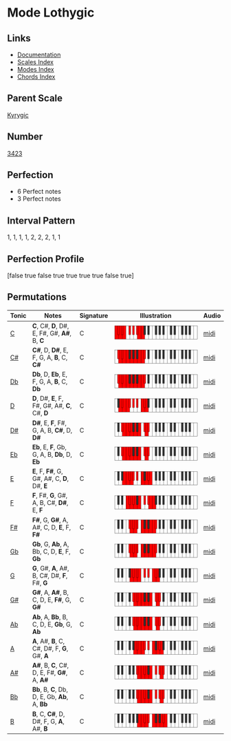 # Mode Lothygic

## Links

- [Documentation](index.md)
- [Scales Index](Scales.md)
- [Modes Index](Modes.md)
- [Chords Index](Chords.md)

## Parent Scale

[Kyrygic](ScaleKyrygic.md)

## Number

[3423](https://ianring.com/musictheory/scales/3423)

## Perfection

- 6 Perfect notes
- 3 Perfect notes

## Interval Pattern

1, 1, 1, 1, 2, 2, 2, 1, 1

## Perfection Profile

[false true false true true true true false true]

## Permutations

| Tonic | Notes | Signature | Illustration | Audio |
|-------|-------|-----------|--------------|-------|
| [C](ModeCNaturalLothygic.md) | **C**, C#, **D**, D#, E, F#, G#, **A#**, B, **C** | C | ![CNaturalLothygic](ModeCNaturalLothygic.png) | [midi](https://github.com/edipermadi/music/blob/main/docs/ModeCNaturalLothygic.mid?raw=true) |
| [C#](ModeCSharpLothygic.md) | **C#**, D, **D#**, E, F, G, A, **B**, C, **C#** | C | ![CSharpLothygic](ModeCSharpLothygic.png) | [midi](https://github.com/edipermadi/music/blob/main/docs/ModeCSharpLothygic.mid?raw=true) |
| [Db](ModeDFlatLothygic.md) | **Db**, D, **Eb**, E, F, G, A, **B**, C, **Db** | C | ![DFlatLothygic](ModeDFlatLothygic.png) | [midi](https://github.com/edipermadi/music/blob/main/docs/ModeDFlatLothygic.mid?raw=true) |
| [D](ModeDNaturalLothygic.md) | **D**, D#, **E**, F, F#, G#, A#, **C**, C#, **D** | C | ![DNaturalLothygic](ModeDNaturalLothygic.png) | [midi](https://github.com/edipermadi/music/blob/main/docs/ModeDNaturalLothygic.mid?raw=true) |
| [D#](ModeDSharpLothygic.md) | **D#**, E, **F**, F#, G, A, B, **C#**, D, **D#** | C | ![DSharpLothygic](ModeDSharpLothygic.png) | [midi](https://github.com/edipermadi/music/blob/main/docs/ModeDSharpLothygic.mid?raw=true) |
| [Eb](ModeEFlatLothygic.md) | **Eb**, E, **F**, Gb, G, A, B, **Db**, D, **Eb** | C | ![EFlatLothygic](ModeEFlatLothygic.png) | [midi](https://github.com/edipermadi/music/blob/main/docs/ModeEFlatLothygic.mid?raw=true) |
| [E](ModeENaturalLothygic.md) | **E**, F, **F#**, G, G#, A#, C, **D**, D#, **E** | C | ![ENaturalLothygic](ModeENaturalLothygic.png) | [midi](https://github.com/edipermadi/music/blob/main/docs/ModeENaturalLothygic.mid?raw=true) |
| [F](ModeFNaturalLothygic.md) | **F**, F#, **G**, G#, A, B, C#, **D#**, E, **F** | C | ![FNaturalLothygic](ModeFNaturalLothygic.png) | [midi](https://github.com/edipermadi/music/blob/main/docs/ModeFNaturalLothygic.mid?raw=true) |
| [F#](ModeFSharpLothygic.md) | **F#**, G, **G#**, A, A#, C, D, **E**, F, **F#** | C | ![FSharpLothygic](ModeFSharpLothygic.png) | [midi](https://github.com/edipermadi/music/blob/main/docs/ModeFSharpLothygic.mid?raw=true) |
| [Gb](ModeGFlatLothygic.md) | **Gb**, G, **Ab**, A, Bb, C, D, **E**, F, **Gb** | C | ![GFlatLothygic](ModeGFlatLothygic.png) | [midi](https://github.com/edipermadi/music/blob/main/docs/ModeGFlatLothygic.mid?raw=true) |
| [G](ModeGNaturalLothygic.md) | **G**, G#, **A**, A#, B, C#, D#, **F**, F#, **G** | C | ![GNaturalLothygic](ModeGNaturalLothygic.png) | [midi](https://github.com/edipermadi/music/blob/main/docs/ModeGNaturalLothygic.mid?raw=true) |
| [G#](ModeGSharpLothygic.md) | **G#**, A, **A#**, B, C, D, E, **F#**, G, **G#** | C | ![GSharpLothygic](ModeGSharpLothygic.png) | [midi](https://github.com/edipermadi/music/blob/main/docs/ModeGSharpLothygic.mid?raw=true) |
| [Ab](ModeAFlatLothygic.md) | **Ab**, A, **Bb**, B, C, D, E, **Gb**, G, **Ab** | C | ![AFlatLothygic](ModeAFlatLothygic.png) | [midi](https://github.com/edipermadi/music/blob/main/docs/ModeAFlatLothygic.mid?raw=true) |
| [A](ModeANaturalLothygic.md) | **A**, A#, **B**, C, C#, D#, F, **G**, G#, **A** | C | ![ANaturalLothygic](ModeANaturalLothygic.png) | [midi](https://github.com/edipermadi/music/blob/main/docs/ModeANaturalLothygic.mid?raw=true) |
| [A#](ModeASharpLothygic.md) | **A#**, B, **C**, C#, D, E, F#, **G#**, A, **A#** | C | ![ASharpLothygic](ModeASharpLothygic.png) | [midi](https://github.com/edipermadi/music/blob/main/docs/ModeASharpLothygic.mid?raw=true) |
| [Bb](ModeBFlatLothygic.md) | **Bb**, B, **C**, Db, D, E, Gb, **Ab**, A, **Bb** | C | ![BFlatLothygic](ModeBFlatLothygic.png) | [midi](https://github.com/edipermadi/music/blob/main/docs/ModeBFlatLothygic.mid?raw=true) |
| [B](ModeBNaturalLothygic.md) | **B**, C, **C#**, D, D#, F, G, **A**, A#, **B** | C | ![BNaturalLothygic](ModeBNaturalLothygic.png) | [midi](https://github.com/edipermadi/music/blob/main/docs/ModeBNaturalLothygic.mid?raw=true) |
